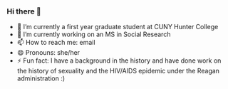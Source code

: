 ### Hi there 👋
- 🔭 I’m currently a first year graduate student at CUNY Hunter College
- 🌱 I’m currently working on an MS in Social Research
- 📫 How to reach me: email
- 😄 Pronouns: she/her
- ⚡ Fun fact: I have a background in the history and have done work on the history of sexuality and the HIV/AIDS epidemic under the Reagan administration :) 
<!--
**madisonjohnson117/madisonjohnson117** is a ✨ _special_ ✨ repository because its `README.md` (this file) appears on your GitHub profile.


